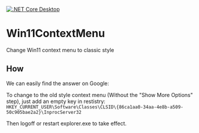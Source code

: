 [![.NET Core Desktop](https://github.com/fz0000/Win11ContextMenu/actions/workflows/dotnet-desktop.yml/badge.svg)](https://github.com/fz0000/Win11ContextMenu/actions/workflows/dotnet-desktop.yml)

# Win11ContextMenu
Change Win11 context menu to classic style

## How

We can easily find the answer on Google:

To change to the old style context menu (Without the "Show More Options" step), just add an empty key in restistry:
`HKEY_CURRENT_USER\Software\Classes\CLSID\{86ca1aa0-34aa-4e8b-a509-50c905bae2a2}\InprocServer32`

Then logoff or restart explorer.exe to take effect.

